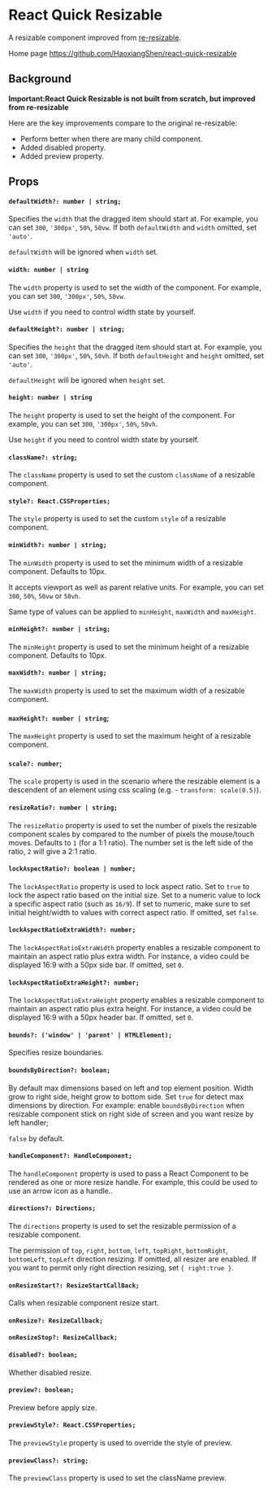 # React Quick Resizable

A resizable component improved from  [re-resizable](https://github.com/bokuweb/re-resizable).

Home page https://github.com/HaoxiangShen/react-quick-resizable

## Background

**Important:React Quick Resizable is not built from scratch, but improved from re-resizable**

Here are the key improvements compare to the original re-resizable:
- Perform better when there are many child component.
- Added disabled property.
- Added preview property.

## Props

#### `defaultWidth?: number | string;`

Specifies the `width` that the dragged item should start at.
For example, you can set `300`, `'300px'`, `50%`, `50vw`.
If both `defaultWidth` and `width` omitted, set `'auto'`.

`defaultWidth` will be ignored when `width` set.

#### `width: number | string`

The `width` property is used to set the width of the component.
For example, you can set `300`, `'300px'`, `50%`, `50vw`.

Use `width` if you need to control width state by yourself.

#### `defaultHeight?: number | string;`

Specifies the `height` that the dragged item should start at.
For example, you can set `300`, `'300px'`, `50%`, `50vh`.
If both `defaultHeight` and `height` omitted, set `'auto'`.

`defaultHeight` will be ignored when `height` set.

#### `height: number | string`

The `height` property is used to set the height of the component.
For example, you can set `300`, `'300px'`, `50%`, `50vh`.

Use `height` if you need to control width state by yourself.

#### `className?: string;`

The `className` property is used to set the custom `className` of a resizable component.

#### `style?: React.CSSProperties;`

The `style` property is used to set the custom `style` of a resizable component.

#### `minWidth?: number | string;`

The `minWidth` property is used to set the minimum width of a resizable component. Defaults to 10px.

It accepts viewport as well as parent relative units. For example, you can set `300`, `50%`, `50vw` or `50vh`.

Same type of values can be applied to `minHeight`, `maxWidth` and `maxHeight`.

#### `minHeight?: number | string;`

The `minHeight` property is used to set the minimum height of a resizable component. Defaults to 10px.

#### `maxWidth?: number | string;`

The `maxWidth` property is used to set the maximum width of a resizable component.

#### `maxHeight?: number | string`;

The `maxHeight` property is used to set the maximum height of a resizable component.

#### `scale?: number`;

The `scale` property is used in the scenario where the resizable element is a descendent of an element using css scaling (e.g. - `transform: scale(0.5)`).

#### `resizeRatio?: number | string;`

The `resizeRatio` property is used to set the number of pixels the resizable component scales by compared to the number of pixels the mouse/touch moves. Defaults to `1` (for a 1:1 ratio). The number set is the left side of the ratio, `2` will give a 2:1 ratio.

#### `lockAspectRatio?: boolean | number;`

The `lockAspectRatio` property is used to lock aspect ratio.
Set to `true` to lock the aspect ratio based on the initial size.
Set to a numeric value to lock a specific aspect ratio (such as `16/9`).
If set to numeric, make sure to set initial height/width to values with correct aspect ratio.
If omitted, set `false`.

#### `lockAspectRatioExtraWidth?: number;`

The `lockAspectRatioExtraWidth` property enables a resizable component to maintain an aspect ratio plus extra width.
For instance, a video could be displayed 16:9 with a 50px side bar.
If omitted, set `0`.

#### `lockAspectRatioExtraHeight?: number;`

The `lockAspectRatioExtraHeight` property enables a resizable component to maintain an aspect ratio plus extra height.
For instance, a video could be displayed 16:9 with a 50px header bar.
If omitted, set `0`.

#### `bounds?: ('window' | 'parent' | HTMLElement);`

Specifies resize boundaries.

#### `boundsByDirection?: boolean;`

By default max dimensions based on left and top element position.
Width grow to right side, height grow to bottom side.
Set `true` for detect max dimensions by direction.
For example: enable `boundsByDirection` when resizable component stick on right side of screen and you want resize by left handler;

`false` by default.

#### `handleComponent?: HandleComponent;`

The `handleComponent` property is used to pass a React Component to be rendered as one or more resize handle. For example, this could be used to use an arrow icon as a handle..

#### `directions?: Directions;`

The `directions` property is used to set the resizable permission of a resizable component.

The permission of `top`, `right`, `bottom`, `left`, `topRight`, `bottomRight`, `bottomLeft`, `topLeft` direction resizing.
If omitted, all resizer are enabled.
If you want to permit only right direction resizing, set `{ right:true }`.

#### `onResizeStart?: ResizeStartCallBack;`

Calls when resizable component resize start.

#### `onResize?: ResizeCallback;`

#### `onResizeStop?: ResizeCallback;`

#### `disabled?: boolean;`

Whether disabled resize.

#### `preview?: boolean;`

Preview before apply size.

#### `previewStyle?: React.CSSProperties;`

The `previewStyle` property is used to override the style of preview.

#### `previewClass?: string;`

The `previewClass` property is used to set the className preview.

